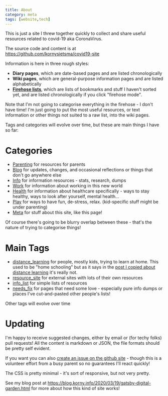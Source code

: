 ```yaml
---
title: About
category: meta
tags: [website,tech]
---
```


This is just a site I threw together quickly to collect and share useful resources related to covid-19 aka CoronaVirus.  

The source code and content is at <https://github.com/kornysietsma/covid19-site>

Information is here in three rough styles:

- **Diary pages**, which are date-based pages and are listed chronologically
- **Wiki pages**, which are general-purpose information pages and are listed alphabetically
- **[Firehose lists](/firehose/-/-)**, which are lists of bookmarks and stuff I haven't sorted yet, and are listed chronologically if you click "firehose mode".

Note that I'm not going to categorise everything in the firehose - I don't have time! I'm just going to put the most useful resources, or text information or other things not suited to a raw list, into the wiki pages.

Tags and categories will evolve over time, but these are main things I have so far:

# Categories

* [Parenting](/category/parenting) for resources for parents
* [Blog](/category/blog) for updates, changes, and occasional reflections or things that don't go anywhere else
* [Info](/category/info) for information resources - stats, research, dumps
* [Work](/category/work) for information about working in this new world
* [Health](/category/health) for information about healthcare specifically - ways to stay healthy, ways to look after yourself, mental health...
* [Play](/category/play) for ways to have fun, de-stress, relax. (kid-specific stuff might be under parenting)
* [Meta](/category/meta) for stuff about this site, like this page!

Of course there's going to be blurry overlap between these - that's the nature of trying to categorise things!

# Main Tags

* [distance_learning](/tag/distance_learning) for people, mostly kids, trying to learn at home.  This used to be "home schooling" but as it says in the [post I copied about distance learning](/-/-/diary/2020-03-21-distance-learning-q-and-a/) it's really not.
* [resource_site](/tag/resource_site) for external sites with lots of their own resources
* [info_list](/tag/info_list) for simple lists of resources
* [needs_fix](/tag/needs_fix) for pages that need some love - especially pure info dumps or places I've cut-and-pasted other people's lists!

Other tags will evolve over time

# Updating

I'm happy to receive suggested changes, either by email or (for techy folks) pull requests!  All the content is markdown or JSON, the file formats should be pretty self evident.

If you want you can also [create an issue on the github site](https://github.com/kornysietsma/covid19-site/issues) - though this is a volunteer effort from a busy parent so no guarantees I'll react quickly!

The CSS is pretty minimal - it's sort of responsive, but not very pretty.

See my blog post at <https://blog.korny.info/2020/03/19/gatsby-digital-garden.html> for more about how this kind of site works!


